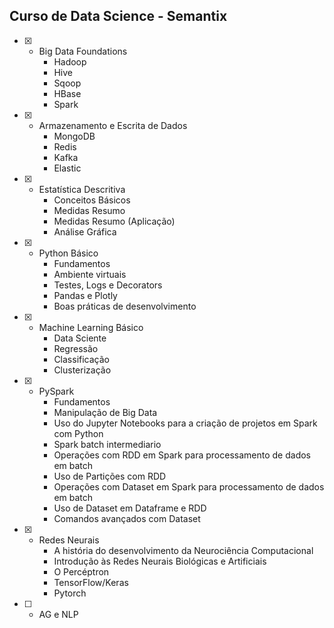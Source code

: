 ## Curso de Data Science -  Semantix

- [x] - Big Data Foundations
    - Hadoop
    - Hive
    - Sqoop
    - HBase
    - Spark

- [x] - Armazenamento e Escrita de Dados
    - MongoDB
    - Redis
    - Kafka
    - Elastic
    
- [x] - Estatística Descritiva
    - Conceitos Básicos
    - Medidas Resumo
    - Medidas Resumo (Aplicação)
    - Análise Gráfica

- [x] - Python Básico
    - Fundamentos
    - Ambiente virtuais
    - Testes, Logs e Decorators
    - Pandas e Plotly
    - Boas práticas de desenvolvimento

- [x] - Machine Learning Básico
    - Data Sciente
    - Regressão
    - Classificação
    - Clusterização

- [x] - PySpark
    - Fundamentos
    - Manipulação de Big Data
    - Uso do Jupyter Notebooks para a criação de projetos em Spark com Python
    - Spark batch intermediario
    - Operações com RDD em Spark para processamento de dados em batch
    - Uso de Partições com RDD
    - Operações com Dataset em Spark para processamento de dados em batch
    - Uso de Dataset em Dataframe e RDD
    - Comandos avançados com Dataset
    
- [x] - Redes Neurais
    - A história do desenvolvimento da Neurociência Computacional
    - Introdução às Redes Neurais Biológicas e Artificiais
    - O Percéptron
    - TensorFlow/Keras
    - Pytorch

- [ ] - AG e NLP
